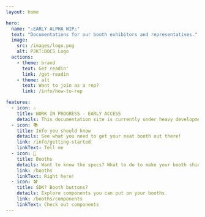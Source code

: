 ```yaml
---
layout: home

hero:
  name: "⚠️EARLY ALPHA WIP⚠️"
  text: "Documentations for our booth exhibitors and representatives."
  image:
    src: /images/logo.png
    alt: PJKT:DOCS Logo
  actions:
    - theme: brand
      text: Get readin'
      link: /get-readin
    - theme: alt
      text: Want to join as a rep?
      link: /info/how-to-rep

features:
  - icon: ⚠️
    title: WORK IN PROGRESS - EARLY ACCESS
    details: This documentation site is currently under heavy development. Pages may be incomplete, links might not work, and content will change frequently. Please bear with us as we build this resource. If you find any issues, let us know!
  - icon: 📚
    title: Info you should know
    details: See what you need to get your neat booth out there!
    link: /info/getting-started
    linkText: Tell me
  - icon: 🎪
    title: Booths
    details: Want to know the specs? What to do to make your booth shine?
    link: /booths
    linkText: Right here!
  - icon: 🛠️
    title: SDK? Booth buttons?
    details: Explore components you can put on your booths.
    link: /booths/components
    linkText: Check out components
---
```

